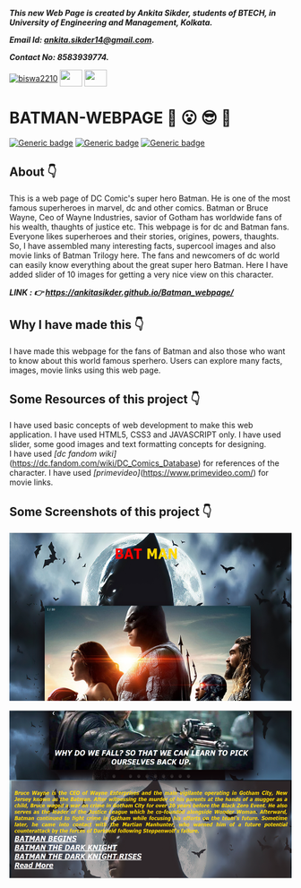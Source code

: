 ***This new Web Page is created by Ankita Sikder, students of BTECH, in University of Engineering and Management, Kolkata.***

***Email Id: ankita.sikder14@gmail.com.***

***Contact No: 8583939774.***

<p align="left">
<a href="https://www.facebook.com/ankita.sikder.104" target="blank"><img align="center" src="https://cdn.jsdelivr.net/npm/simple-icons@3.0.1/icons/facebook.svg" alt="biswa2210" height="30" width="40" /></a>
<a href="https://www.instagram.com/ankita.sikder14" target="blank"><img align="center" src="https://cdn.jsdelivr.net/npm/simple-icons@3.0.1/icons/instagram.svg" alt="" height="30" width="40" /></a>
<a href="https://github.com/ankitasikder" target="blank"><img align="center" src="https://cdn.jsdelivr.net/npm/simple-icons@3.0.1/icons/github.svg" alt="" height="30" width="40" /></a>
</p>

# BATMAN-WEBPAGE :star_struck: :open_mouth: :sunglasses: :facepunch:

[![Generic badge](https://img.shields.io/badge/intermediate-html5-red)](https://shields.io/) [![Generic badge](https://img.shields.io/badge/intermediate-css3-green)](https://shields.io/) [![Generic badge](https://img.shields.io/badge/intermediate-javascript-yellow)](https://shields.io/)

## About :point_down:

<div align="justified">
  
This is a web page of DC Comic's super hero Batman. He is one of the most famous superheroes in marvel, dc and other comics. Batman or Bruce Wayne, Ceo of Wayne Industries, savior of Gotham has worldwide fans of his wealth, thaughts of justice etc. This webpage is for dc and Batman fans. Everyone likes superheroes and their stories, origines, powers, thaughts. So, I have assembled many interesting facts, supercool images and also movie links of Batman Trilogy here. The fans and newcomers of dc world can easily know everything about the great super hero Batman. Here I have added slider of 10 images for getting a very nice view on this character.

</div>

***LINK : :point_right: https://ankitasikder.github.io/Batman_webpage/***
  
## Why I have made this :point_down:

<div align="justified">

I have made this webpage for the fans of Batman and also those who want to know about this world famous sperhero. Users can explore many facts, images, movie links using this web page.

</div>

## Some Resources of this project :point_down:

<div align="justified">
     
I have used basic concepts of web development to make this web application. I have used HTML5, CSS3 and JAVASCRIPT only. I have used slider, some good images and text formatting concepts for designing. <br>
I have used _[dc fandom wiki]_(https://dc.fandom.com/wiki/DC_Comics_Database) for references of the character. I have used _[primevideo]_(https://www.primevideo.com/) for movie links.

</div>
     
## Some Screenshots of this project :point_down:

<div align="center">
     
<a href="b1.PNG"><img src="b1.PNG" width="900" height= "300"></a> 

<a href="b2.PNG"><img src="b2.PNG" width="900" height= "300"></a>

</div>
